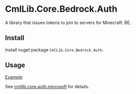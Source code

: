 # CmlLib.Core.Bedrock.Auth

A library that issues tokens to join to servers for Minecraft: BE.

## Install

Install nuget package `CmlLib.Core.Bedrock.Auth`.

## Usage

[Example](https://github.com/CmlLib/CmlLib.Core.Auth.Microsoft/blob/dev/tests/CmlLib.Core.Bedrock.Auth.Test/Sample.cs)

See [cmllib.core.auth.microsoft](cmllib.core.auth.microsoft/ "mention") for details.
